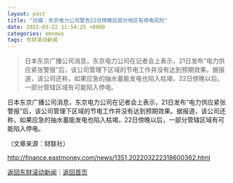 ```yaml
---
layout: post
title: "日媒：东京电力公司警告22日傍晚后部分地区有停电风险"
date: 2022-03-22 11:54:25 +0800
categories: emnews
tags: 东财滚动新闻
---
```

> 日本东京广播公司消息，东京电力公司在记者会上表示，21日发布“电力供应紧张警报”后，该公司管理下区域的节电工作并没有达到预期效果。据报道，该公司还称，如果应急的抽水蓄能发电也陷入枯竭，22日傍晚以后，一部分管辖区域有可能陷入停电。

<p>日本东京广播公司消息，东京电力公司在记者会上表示，21日发布“电力供应紧张警报”后，该公司管理下区域的节电工作并没有达到预期效果。据报道，该公司还称，如果应急的抽水蓄能发电也陷入枯竭，22日傍晚以后，一部分管辖区域有可能陷入停电。</p><p class="em_media">（文章来源：财联社）</p>

<http://finance.eastmoney.com/news/1351,202203222318600362.html>

[返回东财滚动新闻](//finews.withounder.com/emnews/)｜[返回首页](//finews.withounder.com/)
